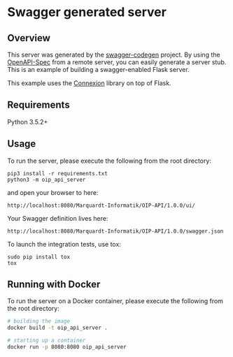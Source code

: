 # Swagger generated server

## Overview
This server was generated by the [swagger-codegen](https://github.com/swagger-api/swagger-codegen) project. By using the
[OpenAPI-Spec](https://github.com/swagger-api/swagger-core/wiki) from a remote server, you can easily generate a server stub.  This
is an example of building a swagger-enabled Flask server.

This example uses the [Connexion](https://github.com/zalando/connexion) library on top of Flask.

## Requirements
Python 3.5.2+

## Usage
To run the server, please execute the following from the root directory:

```
pip3 install -r requirements.txt
python3 -m oip_api_server
```

and open your browser to here:

```
http://localhost:8080/Marquardt-Informatik/OIP-API/1.0.0/ui/
```

Your Swagger definition lives here:

```
http://localhost:8080/Marquardt-Informatik/OIP-API/1.0.0/swagger.json
```

To launch the integration tests, use tox:
```
sudo pip install tox
tox
```

## Running with Docker

To run the server on a Docker container, please execute the following from the root directory:

```bash
# building the image
docker build -t oip_api_server .

# starting up a container
docker run -p 8080:8080 oip_api_server
```